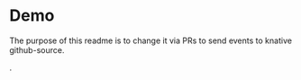 # Demo

The purpose of this readme is to change it via PRs to send events to knative github-source.

.
